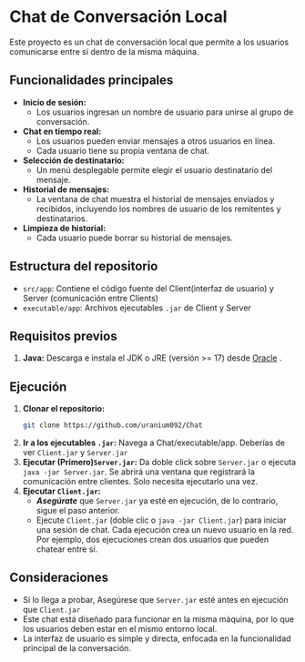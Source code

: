 # Chat de Conversación Local

Este proyecto es un chat de conversación local que permite a los usuarios comunicarse entre sí dentro de la misma máquina.

## Funcionalidades principales

* **Inicio de sesión:**
    * Los usuarios ingresan un nombre de usuario para unirse al grupo de conversación.
* **Chat en tiempo real:**
    * Los usuarios pueden enviar mensajes a otros usuarios en línea.
    * Cada usuario tiene su propia ventana de chat.
* **Selección de destinatario:**
    * Un menú desplegable permite elegir el usuario destinatario del mensaje.
* **Historial de mensajes:**
    * La ventana de chat muestra el historial de mensajes enviados y recibidos, incluyendo los nombres de usuario de los remitentes y destinatarios.
* **Limpieza de historial:**
    * Cada usuario puede borrar su historial de mensajes.

## Estructura del repositorio

* `src/app`: Contiene el código fuente del Client(interfaz de usuario) y Server (comunicación entre Clients)
* `executable/app`: Archivos ejecutables `.jar` de Client y Server

## Requisitos previos
1.  **Java:** Descarga e instala el JDK o JRE (versión >= 17) desde [Oracle](https://www.oracle.com/java/technologies/javase/jdk17-archive-downloads.html) .

## Ejecución
1.  **Clonar el repositorio:**
    ```bash
    git clone https://github.com/uranium092/Chat
    ```
2. **Ir a los ejecutables `.jar`:** Navega a Chat/executable/app. Deberías de ver `Client.jar` y `Server.jar`
3. **Ejecutar (Primero)`Server.jar`:** Da doble click sobre `Server.jar` o ejecuta `java -jar Server.jar`. Se abrirá una ventana que registrará la comunicación entre clientes. Solo necesita ejecutarlo una vez.
4. **Ejecutar `Client.jar`:**
   * ***Asegúrate*** que `Server.jar` ya esté en ejecución, de lo contrario, sigue el paso anterior.
   * Ejecute `Client.jar` (doble clic o `java -jar Client.jar`) para iniciar una sesión de chat. Cada ejecución crea un nuevo usuario en la red. Por ejemplo, dos ejecuciones crean dos usuarios que pueden chatear entre sí.

## Consideraciones
* Si lo llega a probar, Asegúrese que `Server.jar` esté antes en ejecución que `Client.jar`
* Este chat está diseñado para funcionar en la misma máquina, por lo que los usuarios deben estar en el mismo entorno local.
* La interfaz de usuario es simple y directa, enfocada en la funcionalidad principal de la conversación.

